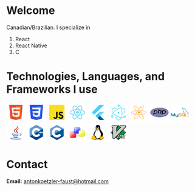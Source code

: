 # Welcome
Canadian/Brazilian. I specialize in
1. React
2. React Native
3. C

# Technologies, Languages, and Frameworks I use
![HTML](./HTML.png) ![CSS](./CSS.png) ![JS](./JS.png) ![React](./React.png) ![Flutter](./Flutter.png) ![Electron](./Electron.png) ![NeutralinoJS](./NeutralinoJS.png) ![PHP](./PHP.png) ![MySQL](./MySQL.png) ![Java](./Java.png) ![C++](./C++.png) ![C](./C.png) ![wxWidgets](./wxWidgets.png) ![Linux](Linux.png) ![VIM](./VIM.png)

# Contact
**Email:** antonkoetzler-faust@hotmail.com
